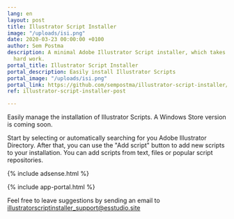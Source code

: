 ```yaml
---
lang: en
layout: post
title: Illustrator Script Installer
image: "/uploads/isi.png"
date: 2020-03-23 00:00:00 +0100
author: Sem Postma
description: A minimal Adobe Illustrator Script installer, which takes care of the
  hard work.
portal_title: Illustrator Script Installer
portal_description: Easily install Illustrator Scripts
portal_image: "/uploads/isi.png"
portal_link: https://github.com/sempostma/illustrator-script-installer/releases
ref: illustrator-script-installer-post

---
```

Easily manage the installation of Illustrator Scripts. A Windows Store version is coming soon.

Start by selecting or automatically searching for you Adobe Illustrator Directory. After that, you can use the "Add script" button to add new scripts to your installation. You can add scripts from text, files or popular script repositories.

{% include adsense.html %}

{% include app-portal.html %}

Feel free to leave suggestions by sending an email to illustratorscriptinstaller_support@esstudio.site